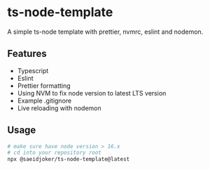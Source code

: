 # ts-node-template

A simple ts-node template with prettier, nvmrc, eslint and nodemon.

## Features

- Typescript
- Eslint
- Prettier formatting
- Using NVM to fix node version to latest LTS version
- Example .gitignore
- Live reloading with nodemon


## Usage

```bash
# make sure have node version > 16.x
# cd into your repository root
npx @saeidjoker/ts-node-template@latest
```
